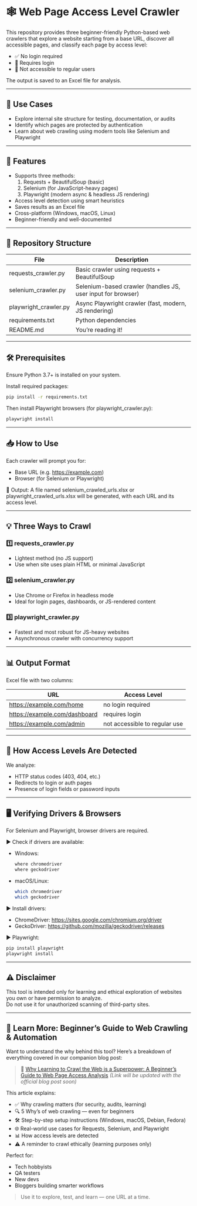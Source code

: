 
# 🕸️ Web Page Access Level Crawler

This repository provides three beginner-friendly Python-based web crawlers that explore a website starting from a base URL, discover all accessible pages, and classify each page by access level:

- ✅ No login required  
- 🔐 Requires login  
- 🚫 Not accessible to regular users  

The output is saved to an Excel file for analysis.

---

## 📌 Use Cases

- Explore internal site structure for testing, documentation, or audits  
- Identify which pages are protected by authentication  
- Learn about web crawling using modern tools like Selenium and Playwright  

---

## 🚀 Features

- Supports three methods:
  1. Requests + BeautifulSoup (basic)
  2. Selenium (for JavaScript-heavy pages)
  3. Playwright (modern async & headless JS rendering)
- Access level detection using smart heuristics
- Saves results as an Excel file
- Cross-platform (Windows, macOS, Linux)
- Beginner-friendly and well-documented

---

## 📂 Repository Structure

| File | Description |
|------|-------------|
| requests_crawler.py | Basic crawler using requests + BeautifulSoup |
| selenium_crawler.py | Selenium-based crawler (handles JS, user input for browser) |
| playwright_crawler.py | Async Playwright crawler (fast, modern, JS rendering) |
| requirements.txt | Python dependencies |
| README.md | You’re reading it! |

---

## 🛠️ Prerequisites

Ensure Python 3.7+ is installed on your system.

Install required packages:

```bash
pip install -r requirements.txt
```

Then install Playwright browsers (for playwright_crawler.py):

```bash
playwright install
```

---

## 📥 How to Use

Each crawler will prompt you for:

- Base URL (e.g. https://example.com)
- Browser (for Selenium or Playwright)

🧪 Output: A file named selenium_crawled_urls.xlsx or playwright_crawled_urls.xlsx will be generated, with each URL and its access level.

---

## 💡 Three Ways to Crawl

### 1️⃣ requests_crawler.py  
- Lightest method (no JS support)  
- Use when site uses plain HTML or minimal JavaScript

### 2️⃣ selenium_crawler.py  
- Use Chrome or Firefox in headless mode  
- Ideal for login pages, dashboards, or JS-rendered content

### 3️⃣ playwright_crawler.py  
- Fastest and most robust for JS-heavy websites  
- Asynchronous crawler with concurrency support

---

## 📊 Output Format

Excel file with two columns:

| URL | Access Level |
|-----|---------------|
| https://example.com/home | no login required |
| https://example.com/dashboard | requires login |
| https://example.com/admin | not accessible to regular use |

---

## 🧪 How Access Levels Are Detected

We analyze:
- HTTP status codes (403, 404, etc.)
- Redirects to login or auth pages
- Presence of login fields or password inputs

---

## 🖥️ Verifying Drivers & Browsers

For Selenium and Playwright, browser drivers are required.

▶️ Check if drivers are available:

- Windows:  
  ```cmd
  where chromedriver
  where geckodriver
  ```

- macOS/Linux:  
  ```bash
  which chromedriver
  which geckodriver
  ```

▶️ Install drivers:

- ChromeDriver: https://sites.google.com/chromium.org/driver  
- GeckoDriver: https://github.com/mozilla/geckodriver/releases

▶️ Playwright:

```bash
pip install playwright
playwright install
```

---

## ⚠️ Disclaimer

This tool is intended only for learning and ethical exploration of websites you own or have permission to analyze.  
Do not use it for unauthorized scanning of third-party sites.

---

## 📘 Learn More: Beginner’s Guide to Web Crawling & Automation

Want to understand the why behind this tool? Here’s a breakdown of everything covered in our companion blog post:

> 📝 [Why Learning to Crawl the Web is a Superpower: A Beginner’s Guide to Web Page Access Analysis](#) *(Link will be updated with the official blog post soon)*
<!-- TODO: Replace # with actual blog URL once published -->


This article explains:
- ✅ Why crawling matters (for security, audits, learning)
- 🔍 5 Why’s of web crawling — even for beginners
- 🛠️ Step-by-step setup instructions (Windows, macOS, Debian, Fedora)
- 🌐 Real-world use cases for Requests, Selenium, and Playwright
- 📊 How access levels are detected
- ⚠️ A reminder to crawl ethically (learning purposes only)

Perfect for:
- Tech hobbyists  
- QA testers  
- New devs  
- Bloggers building smarter workflows

> Use it to explore, test, and learn — one URL at a time.
